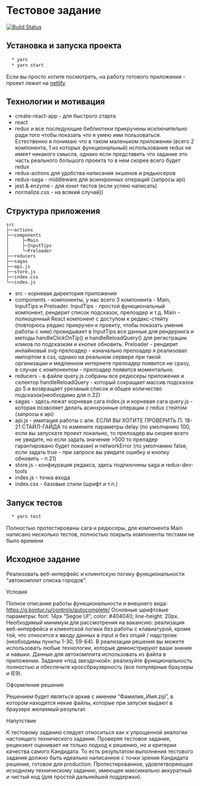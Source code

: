 # Тестовое задание

[![Build Status](https://travis-ci.org/ekb196/kontur-autocomplite.svg?branch=master)](https://travis-ci.org/ekb196/kontur-autocomplite)

## Установка и запуска проекта

```bash
  * yarn
  * yarn start
```

Если вы просто хотите посмотреть, на работу готового приложения - проект лежит на [netlify](https://xenodochial-mestorf-862408.netlify.com)

## Технологии и мотивация

* create-react-app - для быстрого старта
* react
* redux и все последующие библиотеки прикручены исключительно ради того чтобы показать что я умею ими пользоваться. Естественно я понимаю что в таком маленьком приложении (всего 2 компонента, 1 из которых функциональный) использование redux не имеет никакого смысла, однако если представить что задание это часть реального большого проекта то в нем скорее всего будет redux
* redux-actions для удобства написания экшенов и редьюсеров
* redux-saga - middleware для асинхронных операций (запросы api)
* jest & enzyme - для юнит тестов (если успею написать)
* normalize.css - на всякий случай))

## Структура приложения

```
src
├──actions
├──components
│     ├─Main
│     ├─InputTips
│     └─Preloader
├──reducers
├──sagas
├──api.js
├──store.js
├──index.css
└──index.js
```

* src - корневая директория приложения
* components - компоненты, у нас всего 3 компонента - Main, InputTips и Preloader. InputTips - простой функциональный компонент, рендерит список подсказок, прелоадер и т.д. Main - полноценный React компонент с доступом к редакс-стейту (повторюсь редакс прикручен к проекту, чтобы показать умение работы с ним) прокидывает в InputTips все данные для рендеринга и методы handleClickOnTip() и handleReloadQuery() для регистрации кликов по подсказкам и кнопке обновить. Preloader - рендерит инлайновый svg-прелоадер - изначально прелоадер я реализовал импортом в css, однако на реальном сервере при такой организации и медленном интернете прелоадер появится не сразу, в случае с компонентом - прелоадер появится моментально.
* reducers - в файле query.js собраны все редюсеры приложения и селектор handleReloadQuery - который сокращает массив подсказок до 5 и возвращает урезаный список и общее количество подсказок(необходимо для п.22)
* sagas - здесь лежат корневая сага index.js и корневая сага query.js - которая позволяет делать асинхронные операции с redux стейтом (запросы к api)
* api.js - имитация работы с апи. ЕСЛИ ВЫ ХОТИТЕ ПРОВЕРИТЬ П. 18-21 СТАЙЛ-ГАЙДА то измените параметры delay (по умолчанию 100, если вы запускате проект локально, то прелоадер вы скорее всего не увидите, но если задать значение >500 то преладер гарантировано будет показан) и networkError (по умолчанию false, если задать true - при запросе вы увидите ошибку и кнопку обновить - п.21)
* store.js - конфиурация редакса, здесь подлкючены saga и redux-dev-tools
* index.js - точка входа
* index.css - базовые стили (шрифт и т.п.)

## Запуск тестов

```bash
  * yarn test
```

Полностью протестированы сага и редюсеры, для компонента Main написано несколько тестов, полностью покрыть компоненты тестами не было времени

## Исходное задание

Реализовать веб-интерфейс и клиентскую логику функциональности "автокомплит списка городов".

Условия

Полное описание работы функциональности и внешнего вида: https://g.kontur.ru/controls/autocomplete/
Основные шрифтовые параметры: font: 14px “Segoe UI”; color: #404040; line-height: 20px.
Необходимый минимум для рассмотрения на вакансию: реализация веб-интерфейса и клиентской логики без работы с клавиатурой, кроме той, что относится к вводу данных в input и без опций / надстроек (необходимы пункты 1-30, 59-64).
В реализации решения вы можете использовать любые технологии, которые демонстрируют ваши знания и навыки.
Данные для автокомплита использовать из файла в приложении.
Задание «под звездочкой»: реализуйте функциональность полностью и обеспечьте кроссбраузерность (все популярные браузеры и IE9).

Оформление решения

Решением будет являться архив с именем “Фамилия_Имя.zip”, в котором находятся некие файлы, которые при запуске выдают в браузере желаемый результат.

Напутствие

К тестовому заданию следует относиться как к упрощенной аналогии настоящего технического задания. Проверяя тестовое задание, рецензент оценивает не только подход к решению, но и критерии качества самого Кандидата.
То есть результатом выполнения тестового задания должно быть идеально написанное с точки зрения Кандидата решение, готовое для production. Протестированное, удовлетворяющее исходному техническому заданию, имеющее максимально аккуратный и чистый код (для простой дальнейшей поддержки).
